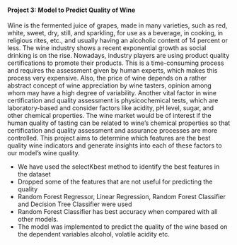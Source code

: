 
#### Project 3: Model to Predict Quality of Wine

Wine is the fermented juice of grapes, made in many varieties, such as red, white, sweet, dry, still, and sparkling, for use as a beverage, in cooking, in religious rites, etc., and usually having an alcoholic content of 14 percent or less. The wine industry shows a recent exponential growth as social drinking is on the rise. Nowadays, industry players are using product quality certifications to promote their products. This is a time-consuming process and requires the assessment given by human experts, which makes this process very expensive. Also, the price of wine depends on a rather abstract concept of wine appreciation by wine tasters, opinion among whom may have a high degree of variability. Another vital factor in wine certification and quality assessment is physicochemical tests, which are laboratory-based and consider factors like acidity, pH level, sugar, and other chemical properties. The wine market would be of interest if the human quality of tasting can be related to wine’s chemical properties so that certification and quality assessment and assurance processes are more controlled. This project aims to determine which features are the best quality wine indicators and generate insights into each of these factors to our model’s wine quality.

* We have used the selectKbest method to identify the best features in the dataset
* Dropped some of the features that are not useful for predicting the quality
* Random Forest Regressor, Linear Regression, Random Forest Classifier and Decision Tree Classifier were used
* Random Forest Classifier has best accuracy when compared with all other models.
* The model was implemented to predict the quality of the wine based on the dependent variables alcohol, volatile acidity etc.
